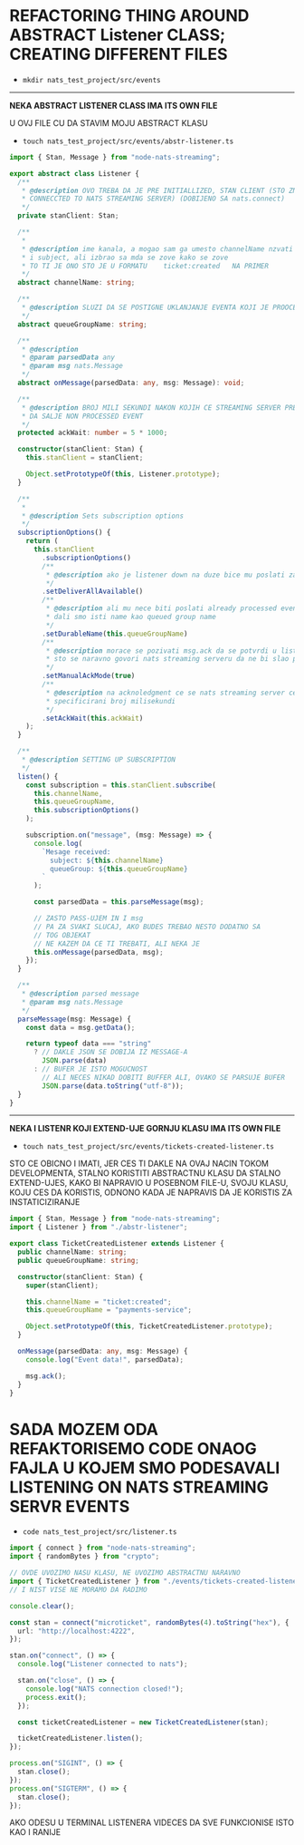 # REFACTORING THING AROUND ABSTRACT Listener CLASS; CREATING DIFFERENT FILES


- `mkdir nats_test_project/src/events`

***

**NEKA ABSTRACT LISTENER CLASS IMA ITS OWN FILE**

U OVJ FILE CU DA STAVIM MOJU ABSTRACT KLASU

- `touch nats_test_project/src/events/abstr-listener.ts`

```ts
import { Stan, Message } from "node-nats-streaming";

export abstract class Listener {
  /**
   * @description OVO TREBA DA JE PRE INITIALLIZED, STAN CLIENT (STO ZNACI DA BISMO VEC TREBAL IDA BUDEMO
   * CONNECCTED TO NATS STREAMING SERVER) (DOBIJENO SA nats.connect)
   */
  private stanClient: Stan;

  /**
   *
   * @description ime kanala, a mogao sam ga umesto channelName nzvati
   * i subject, ali izbrao sa mda se zove kako se zove
   * TO TI JE ONO STO JE U FORMATU    ticket:created   NA PRIMER
   */
  abstract channelName: string;

  /**
   * @description SLUZI DA SE POSTIGNE UKLANJANJE EVENTA KOJI JE PROOCESSED
   */
  abstract queueGroupName: string;

  /**
   * @description
   * @param parsedData any
   * @param msg nats.Message
   */
  abstract onMessage(parsedData: any, msg: Message): void;

  /**
   * @description BROJ MILI SEKUNDI NAKON KOJIH CE STREAMING SERVER PRESTATI
   * DA SALJE NON PROCESSED EVENT
   */
  protected ackWait: number = 5 * 1000;

  constructor(stanClient: Stan) {
    this.stanClient = stanClient;

    Object.setPrototypeOf(this, Listener.prototype);
  }

  /**
   *
   * @description Sets subscription options
   */
  subscriptionOptions() {
    return (
      this.stanClient
        .subscriptionOptions()
        /**
         * @description ako je listener down na duze bice mu poslati zaostali events
         */
        .setDeliverAllAvailable()
        /**
         * @description ali mu nece biti poslati already processed events
         * dali smo isti name kao queued group name
         */
        .setDurableName(this.queueGroupName)
        /**
         * @description morace se pozivati msg.ack da se potvrdi u listneru da je event processed
         * sto se naravno govori nats streaming serveru da ne bi slao processed event opet
         */
        .setManualAckMode(true)
        /**
         * @description na acknoledgment ce se nats streaming server cekati
         * specificirani broj milisekundi
         */
        .setAckWait(this.ackWait)
    );
  }

  /**
   * @description SETTING UP SUBSCRIPTION
   */
  listen() {
    const subscription = this.stanClient.subscribe(
      this.channelName,
      this.queueGroupName,
      this.subscriptionOptions()
    );

    subscription.on("message", (msg: Message) => {
      console.log(
        `Mesage received:
          subject: ${this.channelName}
          queueGroup: ${this.queueGroupName}
        `
      );

      const parsedData = this.parseMessage(msg);

      // ZASTO PASS-UJEM IN I msg
      // PA ZA SVAKI SLUCAJ, AKO BUDES TREBAO NESTO DODATNO SA
      // TOG OBJEKAT
      // NE KAZEM DA CE TI TREBATI, ALI NEKA JE
      this.onMessage(parsedData, msg);
    });
  }

  /**
   * @description parsed message
   * @param msg nats.Message
   */
  parseMessage(msg: Message) {
    const data = msg.getData();

    return typeof data === "string"
      ? // DAKLE JSON SE DOBIJA IZ MESSAGE-A
        JSON.parse(data)
      : // BUFER JE ISTO MOGUCNOST
        // ALI NECES NIKAD DOBITI BUFFER ALI, OVAKO SE PARSUJE BUFER
        JSON.parse(data.toString("utf-8"));
  }
}


```

***

**NEKA I LISTENR KOJI EXTEND-UJE GORNJU KLASU IMA ITS OWN FILE**

- `touch nats_test_project/src/events/tickets-created-listener.ts`

STO CE OBICNO I IMATI, JER CES TI DAKLE NA OVAJ NACIN TOKOM DEVELOPMENTA, STALNO KORISTITI ABSTRACTNU KLASU DA STALNO EXTEND-UJES, KAKO BI NAPRAVIO U POSEBNOM FILE-U, SVOJU KLASU, KOJU CES DA KORISTIS, ODNONO KADA JE NAPRAVIS DA JE KORISTIS ZA INSTATICIZIRANJE

```ts
import { Stan, Message } from "node-nats-streaming";
import { Listener } from "./abstr-listener";

export class TicketCreatedListener extends Listener {
  public channelName: string;
  public queueGroupName: string;

  constructor(stanClient: Stan) {
    super(stanClient);

    this.channelName = "ticket:created";
    this.queueGroupName = "payments-service";

    Object.setPrototypeOf(this, TicketCreatedListener.prototype);
  }

  onMessage(parsedData: any, msg: Message) {
    console.log("Event data!", parsedData);

    msg.ack();
  }
}
```

# SADA MOZEM ODA REFAKTORISEMO CODE ONAOG FAJLA U KOJEM SMO PODESAVALI LISTENING ON NATS STREAMING SERVR EVENTS

- `code nats_test_project/src/listener.ts`

```ts
import { connect } from "node-nats-streaming";
import { randomBytes } from "crypto";

// OVDE UVOZIMO NASU KLASU, NE UVOZIMO ABSTRACTNU NARAVNO
import { TicketCreatedListener } from "./events/tickets-created-listener";
// I NIST VISE NE MORAMO DA RADIMO

console.clear();

const stan = connect("microticket", randomBytes(4).toString("hex"), {
  url: "http://localhost:4222",
});

stan.on("connect", () => {
  console.log("Listener connected to nats");

  stan.on("close", () => {
    console.log("NATS connection closed!");
    process.exit();
  });

  const ticketCreatedListener = new TicketCreatedListener(stan);

  ticketCreatedListener.listen();
});

process.on("SIGINT", () => {
  stan.close();
});
process.on("SIGTERM", () => {
  stan.close();
});

```


AKO ODESU U TERMINAL LISTENERA VIDECES DA SVE FUNKCIONISE ISTO KAO I RANIJE
